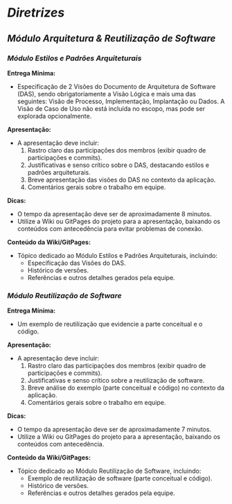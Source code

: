 # <a>*Diretrizes*</a>

## <a>*Módulo Arquitetura & Reutilização de Software*</a>

### <a>*Módulo Estilos e Padrões Arquiteturais*</a>

**<a>Entrega Mínima:</a>**

- Especificação de 2 Visões do Documento de Arquitetura de Software (DAS), sendo obrigatoriamente a Visão Lógica e mais uma das seguintes: Visão de Processo, Implementação, Implantação ou Dados. A Visão de Caso de Uso não está incluída no escopo, mas pode ser explorada opcionalmente.

**<a>Apresentação:</a>**

- A apresentação deve incluir:
  1. Rastro claro das participações dos membros (exibir quadro de participações e commits).
  2. Justificativas e senso crítico sobre o DAS, destacando estilos e padrões arquiteturais.
  3. Breve apresentação das visões do DAS no contexto da aplicação.
  4. Comentários gerais sobre o trabalho em equipe.

**<a>Dicas:</a>**

- O tempo da apresentação deve ser de aproximadamente 8 minutos.
- Utilize a Wiki ou GitPages do projeto para a apresentação, baixando os conteúdos com antecedência para evitar problemas de conexão.

**<a>Conteúdo da Wiki/GitPages:</a>**

- Tópico dedicado ao Módulo Estilos e Padrões Arquiteturais, incluindo:
  - Especificação das Visões do DAS.
  - Histórico de versões.
  - Referências e outros detalhes gerados pela equipe.

### <a>*Módulo Reutilização de Software*</a>

**<a>Entrega Mínima:</a>**

- Um exemplo de reutilização que evidencie a parte conceitual e o código.

**<a>Apresentação:</a>**

- A apresentação deve incluir:
  1. Rastro claro das participações dos membros (exibir quadro de participações e commits).
  2. Justificativas e senso crítico sobre a reutilização de software.
  3. Breve análise do exemplo (parte conceitual e código) no contexto da aplicação.
  4. Comentários gerais sobre o trabalho em equipe.

**<a>Dicas:</a>**

- O tempo da apresentação deve ser de aproximadamente 7 minutos.
- Utilize a Wiki ou GitPages do projeto para a apresentação, baixando os conteúdos com antecedência.

**<a>Conteúdo da Wiki/GitPages:</a>**

- Tópico dedicado ao Módulo Reutilização de Software, incluindo:
  - Exemplo de reutilização de software (parte conceitual e código).
  - Histórico de versões.
  - Referências e outros detalhes gerados pela equipe.
